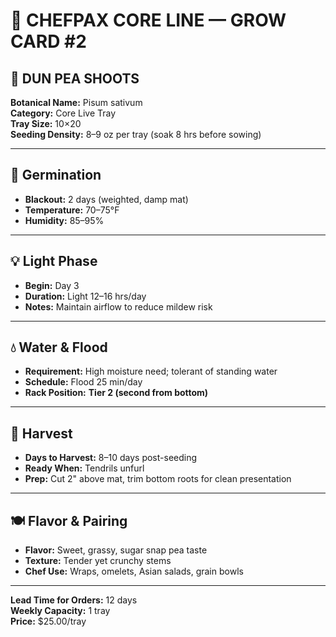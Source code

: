 # 🥈 CHEFPAX CORE LINE — GROW CARD #2
## 🌱 DUN PEA SHOOTS

**Botanical Name:** Pisum sativum  
**Category:** Core Live Tray  
**Tray Size:** 10×20  
**Seeding Density:** 8–9 oz per tray (soak 8 hrs before sowing)

---

## 🌱 Germination

- **Blackout:** 2 days (weighted, damp mat)
- **Temperature:** 70–75°F
- **Humidity:** 85–95%

---

## 💡 Light Phase

- **Begin:** Day 3
- **Duration:** Light 12–16 hrs/day
- **Notes:** Maintain airflow to reduce mildew risk

---

## 💧 Water & Flood

- **Requirement:** High moisture need; tolerant of standing water
- **Schedule:** Flood 25 min/day
- **Rack Position:** **Tier 2 (second from bottom)**

---

## 🌿 Harvest

- **Days to Harvest:** 8–10 days post-seeding
- **Ready When:** Tendrils unfurl
- **Prep:** Cut 2" above mat, trim bottom roots for clean presentation

---

## 🍽️ Flavor & Pairing

- **Flavor:** Sweet, grassy, sugar snap pea taste
- **Texture:** Tender yet crunchy stems
- **Chef Use:** Wraps, omelets, Asian salads, grain bowls

---

**Lead Time for Orders:** 12 days  
**Weekly Capacity:** 1 tray  
**Price:** $25.00/tray

